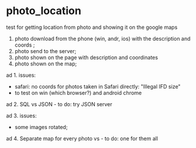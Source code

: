 # photo_location
test for getting location from photo and showing it on the google maps


1. photo download from the phone (win, andr, ios) with the description and coords ;
2. photo send to the server;
3. photo shown on the page with description  and coordinates
4. photo shown on the map;

ad 1. 
issues:
- safari: no coords for photos taken in Safari directly: "Illegal IFD size"
- to test on win (which browser?) and android chrome


ad 2. 
SQL vs JSON - to do: try JSON server


ad 3.
issues:
- some images rotated;


ad 4.
Separate map for every photo vs   - to do: one for them all



